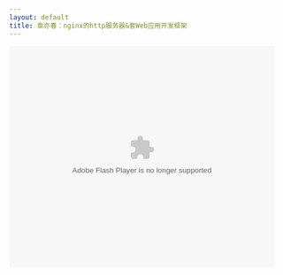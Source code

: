 ```yaml
---
layout: default
title: 章亦春：nginx的http服务器&套Web应用开发框架 
---
```


<embed src="http://player.ku6.com/refer/D00rqtnRwKzJdIsB/v.swf" width="480" height="400" allowscriptaccess="always" allowfullscreen="true" type="application/x-shockwave-flash" flashvars="from=ku6"></embed>
